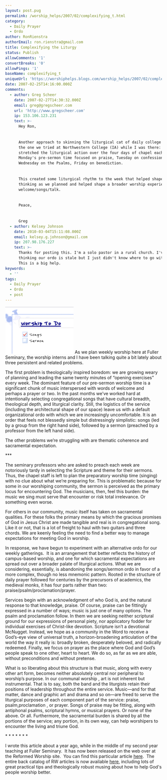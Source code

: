 ```yaml
---
layout: post.pug
permalink: /worship_helps/2007/02/complexifying_t.html 
category:
  - Daily Prayer
  - Ordo
author: RonRienstra
authorEmail: ron.rienstra@gmail.com
title: Complexifying the Liturgy
status: Publish
allowComments: '1'
convertBreaks: '0'
allowPings: '1'
baseName: complexifying_t
uniqueUrl: 'https://worshiphelps.blogs.com/worship_helps/2007/02/complexifying_t.html '
date: 2007-02-25T14:16:00.000Z
comments:
  - author: Greg Scheer
    date: 2007-02-27T14:30:32.000Z
    email: greg@gregscheer.com
    url: 'http://www.gregscheer.com'
    ip: 153.106.123.231
    text: >-
      Hey Ron,


      Another approach to skinning the liturgical cat of daily college chapel is
      the one we tried at Northwestern College (IA) while I was there: we
      stretched the liturgical action over the four days of chapel each week.
      Monday's pre-sermon time focused on praise, Tuesday on confession,
      Wednesday on the Psalms, Friday on benediction. 


      This created some liturgical rhythm to the week that helped shape our
      thinking as we planned and helped shape a broader worship experience than
      welcome/songs/talk.


      Peace,


      Greg
  - author: Kelsey Johnson
    date: 2010-03-04T15:11:08.000Z
    email: kelsey.g.johnson@gmail.com
    ip: 207.98.176.227
    text: >-
      Thanks for posting this. I'm a solo pastor in a rural church. I've been
      thinking our ordo is stale but I just didn't know where to go with it.
      This is a big help.
keywords:
  - ''
tags:
  - Daily Prayer
  - Ordo
  - post
---
```

[![Worshiptodo_1](/img/worshiptodo_1.gif "Worshiptodo_1")](http://worshiphelps.blogs.com/.shared/image.html?/photos/uncategorized/worshiptodo_1.gif) As we plan weekly worship here at Fuller Seminary, the worship interns and I have been talking quite a bit lately about three persistent and related problems.

The first problem is theologically inspired boredom: we are growing weary of planning and leading the same twenty minutes of “opening exercises” every week. The dominant feature of our pre-sermon worship time is a significant chunk of music interspersed with words of welcome and perhaps a prayer or two. In the past months we’ve worked hard at intentionally selecting congregational songs that have cultural breadth, theological depth, and liturgical clarity. Still, the logistics of the service (including the architectural shape of our space) leave us with a default organizational ordo with which we are increasingly uncomfortable. It is an order that feels not blessedly simple but distressingly simplistic: songs (led by a group from the right hand side), followed by a sermon (preached by a professor from the left hand side).

The other problems we’re struggling with are thematic coherence and sacramental expectation.

\*\*\*

The seminary professors who are asked to preach each week are notoriously tardy in selecting the Scripture and theme for their sermons. Thus, the chapel staff is left to plan the preparatory worship time (singing) with no clue about what we’re preparing for. This is problematic because for some in our worshiping community, the sermon is perceived as the primary locus for encountering God. The musicians, then, feel this burden: the music we sing must serve that encounter or risk total irrelevance. Or something even worse.

For others in our community, music itself has taken on sacramental qualities. For these folks the primary means by which the gracious promises of God in Jesus Christ are made tangible and real is in congregational song. Like it or not, that is a lot of freight to haul with two guitars and three chords. We are keenly feeling the need to find a better way to manage expectations for meeting God in worship.

In response, we have begun to experiment with an alternative ordo for our weekly gatherings.  It is an arrangement that better reflects the history of campus-based worship, and one for which sacramental expectations are spread out over a broader palate of liturgical actions. What we are considering, essentially, is abandoning the songs/sermon ordo in favor of a more complex, though no less mnemonic pattern. Rooted in the structure of daily prayer followed for centuries by the precursors of academics, the medieval monks, it has four parts rather than two: praise/psalm/proclamation/prayer.

Services begin with an acknowledgment of who God is, and the natural response to that knowledge, praise. Of course, praise can be fittingly expressed in a number of ways; music is just one of many options. The psalm and proclamation follow. In them we are seeking neither scriptural ground for our expressions of personal piety, nor applicatory fodder for individual exercises of Christ-like devotion. Scripture isn’t a devotional McNugget. Instead, we hope as a community in the Word to receive a God’s-eye view of universal truth, a horizon-broadening articulation of the world the way it really is: broadly broken, desperately beloved, and radically redeemed. Finally, we focus on prayer as the place where God and God’s people speak to one other, heart to heart. We do so, as far as we are able, without preconditions and without pretense.

What is so liberating about this structure is that music, along with every other art form, becomes neither absolutely central nor peripheral to worship’s purpose. In our communal worship , art is not inherent but instrumental. That is to say, both the band and the liturgists retain their positions of leadership throughout the entire service. Music—and for that matter, dance and graphic art and drama and so on—are freed to serve the liturgical purposes of each component part of the service: praise, psalm,proclamation , or prayer. Songs of praise may be fitting, along with antiphonal psalms, scriptural hymns, or musical prayers. Or none of the above. Or all. Furthermore, the sacramental burden is shared by all the portions of the service; any portion, in its own way, can help worshipers to encounter the living and triune God.

\* \* \* \* \* \* \*

I wrote this article about a year ago, while in the middle of my second year teaching at Fuller Seminary.  It has now been released on the web over at the Reformed Worship site.  You can find this particular article [here](http://www.reformedworship.org/magazine/article.cfm?article_id=1775).  The entire back catalog of RW articles is now available [here](http://www.reformedworship.org/template/index.cfm), including lots of great practical tips and theologically robust musing about how to help God's people worship better.